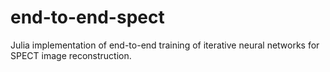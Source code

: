 # end-to-end-spect
Julia implementation of end-to-end training of iterative neural networks for SPECT image reconstruction.
